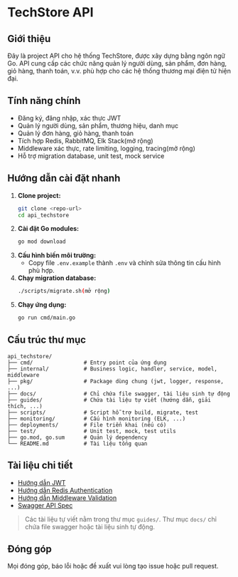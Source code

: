 # TechStore API

## Giới thiệu
Đây là project API cho hệ thống TechStore, được xây dựng bằng ngôn ngữ Go. API cung cấp các chức năng quản lý người dùng, sản phẩm, đơn hàng, giỏ hàng, thanh toán, v.v. phù hợp cho các hệ thống thương mại điện tử hiện đại.

## Tính năng chính
- Đăng ký, đăng nhập, xác thực JWT
- Quản lý người dùng, sản phẩm, thương hiệu, danh mục
- Quản lý đơn hàng, giỏ hàng, thanh toán
- Tích hợp Redis, RabbitMQ, Elk Stack(mở rộng)
- Middleware xác thực, rate limiting, logging, tracing(mở rộng)
- Hỗ trợ migration database, unit test, mock service

## Hướng dẫn cài đặt nhanh
1. **Clone project:**
   ```bash
   git clone <repo-url>
   cd api_techstore
   ```
2. **Cài đặt Go modules:**
   ```bash
   go mod download
   ```
3. **Cấu hình biến môi trường:**
   - Copy file `.env.example` thành `.env` và chỉnh sửa thông tin cấu hình phù hợp.
4. **Chạy migration database:**
   ```bash
   ./scripts/migrate.sh(mở rộng)
   ```
5. **Chạy ứng dụng:**
   ```bash
   go run cmd/main.go
   ```

## Cấu trúc thư mục
```
api_techstore/
├── cmd/                # Entry point của ứng dụng
├── internal/           # Business logic, handler, service, model, middleware
├── pkg/                # Package dùng chung (jwt, logger, response, ...)
├── docs/               # Chỉ chứa file swagger, tài liệu sinh tự động
├── guides/             # Chứa tài liệu tự viết (hướng dẫn, giải thích, ...)
├── scripts/            # Script hỗ trợ build, migrate, test
├── monitoring/         # Cấu hình monitoring (ELK, ...)
├── deployments/        # File triển khai (nếu có)
├── test/               # Unit test, mock, test utils
├── go.mod, go.sum      # Quản lý dependency
└── README.md           # Tài liệu tổng quan
```

## Tài liệu chi tiết
- [Hướng dẫn JWT](guides/jwt_basic_implementation.md)
- [Hướng dẫn Redis Authentication](guides/redis_authentication.md)
- [Hướng dẫn Middleware Validation](guides/validation_middleware_guide.md)
- [Swagger API Spec](docs/swagger.yaml)

> Các tài liệu tự viết nằm trong thư mục `guides/`. Thư mục `docs/` chỉ chứa file swagger hoặc tài liệu sinh tự động.

## Đóng góp
Mọi đóng góp, báo lỗi hoặc đề xuất vui lòng tạo issue hoặc pull request. 
